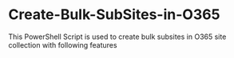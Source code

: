 # Create-Bulk-SubSites-in-O365
This PowerShell Script is used to create bulk subsites in O365 site collection with following features
